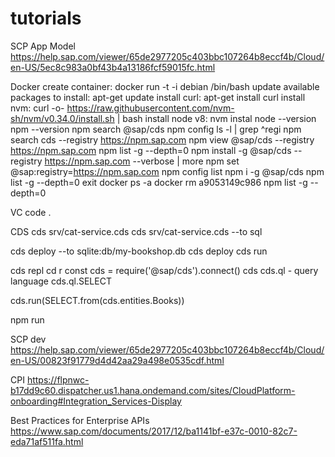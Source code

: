 # tutorials
SCP App Model https://help.sap.com/viewer/65de2977205c403bbc107264b8eccf4b/Cloud/en-US/5ec8c983a0bf43b4a13186fcf59015fc.html

Docker
create container: docker run -t -i debian /bin/bash
update available packages to install: apt-get update
install curl: apt-get install curl
install nvm: curl -o- https://raw.githubusercontent.com/nvm-sh/nvm/v0.34.0/install.sh | bash
install node v8: nvm instal
node --version
npm --version
npm search @sap/cds
npm config ls -l | grep ^regi
npm search cds --registry https://npm.sap.com
npm view @sap/cds --registry https://npm.sap.com
npm list -g --depth=0
npm install -g @sap/cds --registry https://npm.sap.com --verbose | more
npm set @sap:registry=https://npm.sap.com
npm config list
npm i -g @sap/cds
npm list -g --depth=0
exit
docker ps -a
docker rm a9053149c986
npm list -g --depth=0

VC
code .

CDS
cds srv/cat-service.cds
cds srv/cat-service.cds --to sql

cds deploy --to sqlite:db/my-bookshop.db
cds deploy
cds run

cds repl
cd r
const cds = require('@sap/cds').connect()
cds
cds.ql - query language
cds.ql.SELECT

cds.run(SELECT.from(cds.entities.Books))

npm run

SCP dev https://help.sap.com/viewer/65de2977205c403bbc107264b8eccf4b/Cloud/en-US/00823f91779d4d42aa29a498e0535cdf.html

CPI https://flpnwc-b17dd9c60.dispatcher.us1.hana.ondemand.com/sites/CloudPlatform-onboarding#Integration_Services-Display

Best Practices for Enterprise APIs https://www.sap.com/documents/2017/12/ba1141bf-e37c-0010-82c7-eda71af511fa.html
